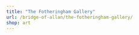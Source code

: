 ```yaml
---
title: "The Fotheringham Gallery"
url: /bridge-of-allan/the-fotheringham-gallery/
shop: art
---
```

